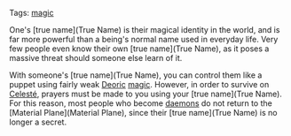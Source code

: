 Tags: [magic](Magic)

One's [true name](True Name) is their magical identity in the world, and is far more powerful than a being's normal name used in everyday life. Very few people even know their own [true name](True Name), as it poses a massive threat should someone else learn of it.

With someone's [true name](True Name), you can control them like a puppet using fairly weak [Deoric](Deoric) [magic](Magic). However, in order to survive on [Celesté](Celesté), prayers must be made to you using your [true name](True Name). For this reason, most people who become [daemons](Daemons) do not return to the [Material Plane](Material Plane), since their [true name](True Name) is no longer a secret.